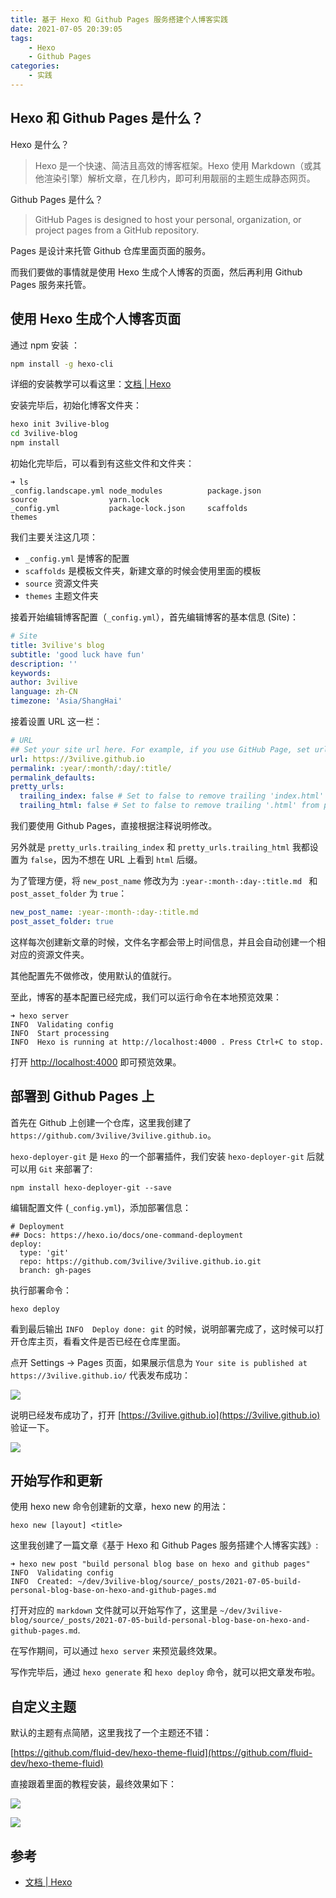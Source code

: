 ```yaml
---
title: 基于 Hexo 和 Github Pages 服务搭建个人博客实践
date: 2021-07-05 20:39:05
tags: 
    - Hexo
    - Github Pages
categories:
    - 实践
---
```


## Hexo 和 Github Pages 是什么？

Hexo 是什么？

>Hexo 是一个快速、简洁且高效的博客框架。Hexo 使用 Markdown（或其他渲染引擎）解析文章，在几秒内，即可利用靓丽的主题生成静态网页。

Github Pages 是什么？

>GitHub Pages is designed to host your personal, organization, or project pages from a GitHub repository.

Pages 是设计来托管 Github 仓库里面页面的服务。

而我们要做的事情就是使用 Hexo 生成个人博客的页面，然后再利用 Github Pages 服务来托管。

## 使用 Hexo 生成个人博客页面

通过 npm 安装 ：

```sh
npm install -g hexo-cli
```

详细的安装教学可以看这里：[文档 | Hexo](https://hexo.io/zh-cn/docs/)

安装完毕后，初始化博客文件夹：

```sh
hexo init 3vilive-blog
cd 3vilive-blog
npm install
```

初始化完毕后，可以看到有这些文件和文件夹：

```
➜ ls
_config.landscape.yml node_modules          package.json          source                yarn.lock
_config.yml           package-lock.json     scaffolds             themes
```

我们主要关注这几项：

- `_config.yml` 是博客的配置
- `scaffolds` 是模板文件夹，新建文章的时候会使用里面的模板
- `source` 资源文件夹
- `themes` 主题文件夹

接着开始编辑博客配置（`_config.yml`），首先编辑博客的基本信息 (Site)：

```yaml
# Site
title: 3vilive's blog
subtitle: 'good luck have fun'
description: ''
keywords:
author: 3vilive
language: zh-CN
timezone: 'Asia/ShangHai'
```

接着设置 URL 这一栏：

```yaml
# URL
## Set your site url here. For example, if you use GitHub Page, set url as 'https://username.github.io/project'
url: https://3vilive.github.io
permalink: :year/:month/:day/:title/
permalink_defaults:
pretty_urls:
  trailing_index: false # Set to false to remove trailing 'index.html' from permalinks
  trailing_html: false # Set to false to remove trailing '.html' from permalinks
```

我们要使用 Github Pages，直接根据注释说明修改。

另外就是 `pretty_urls.trailing_index` 和 `pretty_urls.trailing_html` 我都设置为 `false`，因为不想在 URL 上看到 `html` 后缀。

为了管理方便，将 `new_post_name` 修改为为 `:year-:month-:day-:title.md
` 和 `post_asset_folder` 为 `true`：

```yaml
new_post_name: :year-:month-:day-:title.md
post_asset_folder: true 
```

这样每次创建新文章的时候，文件名字都会带上时间信息，并且会自动创建一个相对应的资源文件夹。

其他配置先不做修改，使用默认的值就行。

至此，博客的基本配置已经完成，我们可以运行命令在本地预览效果：

```
➜ hexo server
INFO  Validating config
INFO  Start processing
INFO  Hexo is running at http://localhost:4000 . Press Ctrl+C to stop.
```

打开 [http://localhost:4000](http://localhost:4000) 即可预览效果。


## 部署到 Github Pages 上

首先在 Github 上创建一个仓库，这里我创建了 `https://github.com/3vilive/3vilive.github.io`。

`hexo-deployer-git` 是 `Hexo` 的一个部署插件，我们安装 `hexo-deployer-git` 后就可以用 `Git` 来部署了:

```sh
npm install hexo-deployer-git --save
```

编辑配置文件 (`_config.yml`)，添加部署信息：

```
# Deployment
## Docs: https://hexo.io/docs/one-command-deployment
deploy:
  type: 'git'
  repo: https://github.com/3vilive/3vilive.github.io.git
  branch: gh-pages
```

执行部署命令：

```
hexo deploy
```

看到最后输出 `INFO  Deploy done: git` 的时候，说明部署完成了，这时候可以打开仓库主页，看看文件是否已经在仓库里面。 

点开 Settings -> Pages 页面，如果展示信息为 `Your site is published at https://3vilive.github.io/` 代表发布成功：


![](github-pages.png)


说明已经发布成功了，打开 [https://3vilive.github.io](https://3vilive.github.io) 验证一下。

![](blog-home.png)

## 开始写作和更新

使用 hexo new 命令创建新的文章，hexo new 的用法：

```
hexo new [layout] <title>
```

这里我创建了一篇文章《基于 Hexo 和 Github Pages 服务搭建个人博客实践》:

```
➜ hexo new post "build personal blog base on hexo and github pages"
INFO  Validating config
INFO  Created: ~/dev/3vilive-blog/source/_posts/2021-07-05-build-personal-blog-base-on-hexo-and-github-pages.md
```

打开对应的 `markdown` 文件就可以开始写作了，这里是 `~/dev/3vilive-blog/source/_posts/2021-07-05-build-personal-blog-base-on-hexo-and-github-pages.md`.

在写作期间，可以通过 `hexo server` 来预览最终效果。

写作完毕后，通过 `hexo generate` 和 `hexo deploy` 命令，就可以把文章发布啦。

## 自定义主题

默认的主题有点简陋，这里我找了一个主题还不错：

[https://github.com/fluid-dev/hexo-theme-fluid](https://github.com/fluid-dev/hexo-theme-fluid)


直接跟着里面的教程安装，最终效果如下：

![](use-theme-1.png)

![](use-theme-2.png)


## 参考

- [文档 | Hexo](https://hexo.io/zh-cn/docs/)